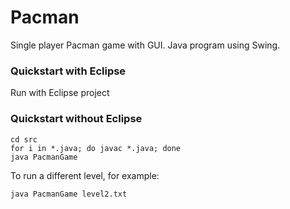 # Pacman
Single player Pacman game with GUI. Java program using Swing.  

### Quickstart with Eclipse

Run with Eclipse project

### Quickstart without Eclipse

```
cd src
for i in *.java; do javac *.java; done
java PacmanGame

```

To run a different level, for example:


```
java PacmanGame level2.txt
```


